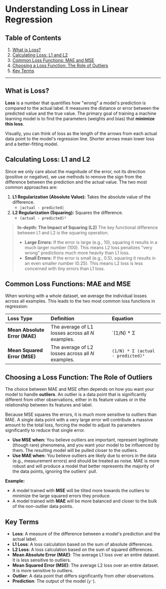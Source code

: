 # Understanding Loss in Linear Regression

## Table of Contents
1. [What is Loss?](#what-is-loss)
2. [Calculating Loss: L1 and L2](#calculating-loss-l1-and-l2)
3. [Common Loss Functions: MAE and MSE](#common-loss-functions-mae-and-mse)
4. [Choosing a Loss Function: The Role of Outliers](#choosing-a-loss-function-the-role-of-outliers)
5. [Key Terms](#key-terms)

---

## What is Loss?
**Loss** is a number that quantifies how "wrong" a model's prediction is compared to the actual label. It measures the distance or error between the predicted value and the true value. The primary goal of training a machine learning model is to find the parameters (weights and bias) that **minimize this loss**.

Visually, you can think of loss as the length of the arrows from each actual data point to the model's regression line. Shorter arrows mean lower loss and a better-fitting model.

## Calculating Loss: L1 and L2
Since we only care about the magnitude of the error, not its direction (positive or negative), we use methods to remove the sign from the difference between the prediction and the actual value. The two most common approaches are:

1.  **L1 Regularization (Absolute Value):** Takes the absolute value of the difference.
    - `|actual - predicted|`
2.  **L2 Regularization (Squaring):** Squares the difference.
    - `(actual - predicted)²`

> **In-depth: The Impact of Squaring (L2)**
> The key functional difference between L1 and L2 is the squaring operation.
> - **Large Errors:** If the error is large (e.g., 10), squaring it results in a much larger number (100). This means L2 loss penalizes "very wrong" predictions much more heavily than L1 loss.
> - **Small Errors:** If the error is small (e.g., 0.5), squaring it results in an even smaller number (0.25). This means L2 loss is less concerned with tiny errors than L1 loss.

## Common Loss Functions: MAE and MSE
When working with a whole dataset, we average the individual losses across all examples. This leads to the two most common loss functions in regression:

| Loss Type | Definition | Equation |
| :--- | :--- | :--- |
| **Mean Absolute Error (MAE)** | The average of L1 losses across all *N* examples. | `(1/N) * Σ |actual - predicted|` |
| **Mean Squared Error (MSE)** | The average of L2 losses across all *N* examples. | `(1/N) * Σ (actual - predicted)²` |

## Choosing a Loss Function: The Role of Outliers
The choice between MAE and MSE often depends on how you want your model to handle **outliers**. An outlier is a data point that is significantly different from other observations, either in its feature values or in the relationship between its features and label.

Because MSE squares the errors, it is much more sensitive to outliers than MAE. A single data point with a very large error will contribute a massive amount to the total loss, forcing the model to adjust its parameters significantly to reduce that single error.

- **Use MSE when:** You believe outliers are important, represent legitimate (though rare) phenomena, and you want your model to be influenced by them. The resulting model will be pulled closer to the outliers.
- **Use MAE when:** You believe outliers are likely due to errors in the data (e.g., measurement errors) and should be treated as noise. MAE is more robust and will produce a model that better represents the majority of the data points, ignoring the outliers' pull.

**Example:**
- A model trained with **MSE** will be tilted more towards the outliers to minimize the large squared errors they produce.
- A model trained with **MAE** will be more balanced and closer to the bulk of the non-outlier data points.

## Key Terms
- **Loss**: A measure of the difference between a model's prediction and the actual label.
- **L1 Loss**: A loss calculation based on the sum of absolute differences.
- **L2 Loss**: A loss calculation based on the sum of squared differences.
- **Mean Absolute Error (MAE)**: The average L1 loss over an entire dataset. It is less sensitive to outliers.
- **Mean Squared Error (MSE)**: The average L2 loss over an entire dataset. It is more sensitive to outliers.
- **Outlier**: A data point that differs significantly from other observations.
- **Prediction**: The output of the model (`y'`).
